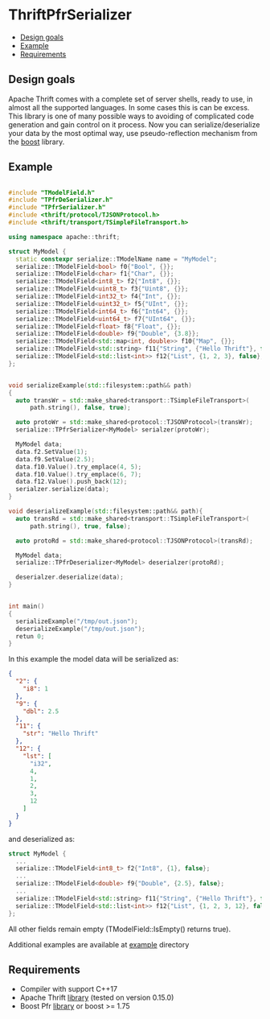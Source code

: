 # ThriftPfrSerializer

- [Design goals](#design-goals)
- [Example](#example)
- [Requirements](#requirements)

## Design goals
Apache Thrift comes with a complete set of server shells, ready to use, in almost all the supported languages. In some cases this is can be excess.
This library is one of many possible ways to avoiding of complicated code generation and gain control on it process. Now you can serialize/deserialize your data by the most optimal way, use pseudo-reflection mechanism from the [boost](https://www.boost.org/doc/libs/1_75_0/doc/html/boost_pfr.html) library.

## Example
```cpp

#include "TModelField.h"
#include "TPfrDeSerializer.h"
#include "TPfrSerializer.h"
#include <thrift/protocol/TJSONProtocol.h>
#include <thrift/transport/TSimpleFileTransport.h>

using namespace apache::thrift;

struct MyModel {
  static constexpr serialize::TModelName name = "MyModel";
  serialize::TModelField<bool> f0{"Bool", {}};
  serialize::TModelField<char> f1{"Char", {}};
  serialize::TModelField<int8_t> f2{"Int8", {}};
  serialize::TModelField<uint8_t> f3{"Uint8", {}};
  serialize::TModelField<int32_t> f4{"Int", {}};
  serialize::TModelField<uint32_t> f5{"UInt", {}};
  serialize::TModelField<int64_t> f6{"Int64", {}};
  serialize::TModelField<uint64_t> f7{"UInt64", {}};
  serialize::TModelField<float> f8{"Float", {}};
  serialize::TModelField<double> f9{"Double", {3.8}};
  serialize::TModelField<std::map<int, double>> f10{"Map", {}};
  serialize::TModelField<std::string> f11{"String", {"Hello Thrift"}, false};
  serialize::TModelField<std::list<int>> f12{"List", {1, 2, 3}, false};  
};


void serializeExample(std::filesystem::path&& path)
{
  auto transWr = std::make_shared<transport::TSimpleFileTransport>(
      path.string(), false, true);

  auto protoWr = std::make_shared<protocol::TJSONProtocol>(transWr);
  serialize::TPfrSerializer<MyModel> serialzer(protoWr);

  MyModel data;
  data.f2.SetValue(1);
  data.f9.SetValue(2.5);
  data.f10.Value().try_emplace(4, 5);
  data.f10.Value().try_emplace(6, 7);
  data.f12.Value().push_back(12);
  serialzer.serialize(data);
}

void deserializeExample(std::filesystem::path&& path){
  auto transRd = std::make_shared<transport::TSimpleFileTransport>(
      path.string(), true, false);

  auto protoRd = std::make_shared<protocol::TJSONProtocol>(transRd);

  MyModel data;
  serialize::TPfrDeserializer<MyModel> deserialzer(protoRd);

  deserialzer.deserialize(data);
}


int main()
{
  serializeExample("/tmp/out.json");
  deserializeExample("/tmp/out.json");
  retun 0;
}

```

In this example the model data will be serialized as:

```json
{
  "2": {
    "i8": 1
  },
  "9": {
    "dbl": 2.5
  },
  "11": {
    "str": "Hello Thrift"
  },
  "12": {
    "lst": [
      "i32",
      4,
      1,
      2,
      3,
      12
    ]
  }
}
```

and deserialized as:

```cpp
struct MyModel { 
  ...
  serialize::TModelField<int8_t> f2{"Int8", {1}, false};
  ...
  serialize::TModelField<double> f9{"Double", {2.5}, false};  
  ...
  serialize::TModelField<std::string> f11{"String", {"Hello Thrift"}, false};  
  serialize::TModelField<std::list<int>> f12{"List", {1, 2, 3, 12}, false};  
};
```
All other fields remain empty (TModelField::IsEmpty() returns true).

Additional examples are available at [example](https://github.com/Humminghead/ThriftPfrSerializer/tree/examples-and-readme/example) directory

## Requirements
- Compiler with support C++17 
- Apache Thrift [library](https://thrift.apache.org/download) (tested on version 0.15.0)
- Boost Pfr [library](https://www.boost.org/doc/libs/1_75_0/doc/html/boost_pfr.html) or boost >= 1.75
